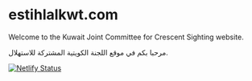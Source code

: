 # estihlalkwt.com
Welcome to the Kuwait Joint Committee for Crescent Sighting website.

مرحبا بكم في موقع اللجنة الكويتية المشتركة للاستهلال.



[![Netlify Status](https://api.netlify.com/api/v1/badges/91f9fcee-7bb7-4367-bf85-4df167014745/deploy-status)](https://app.netlify.com/sites/zen-feynman-b748d1/deploys)
